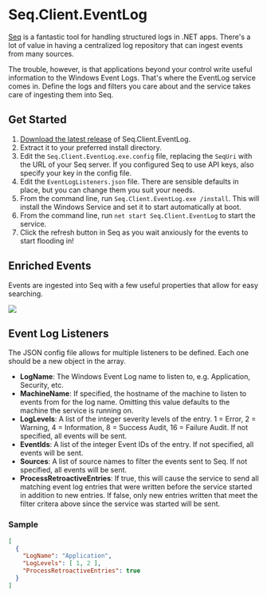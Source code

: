 # Seq.Client.EventLog

[Seq](https://getseq.net/) is a fantastic tool for handling structured logs in .NET apps. There's a lot of value in having a centralized log repository that can ingest events from many sources.

The trouble, however, is that applications beyond your control write useful information to the Windows Event Logs. That's where the EventLog service comes in. Define the logs and filters you care about and the service takes care of ingesting them into Seq.

## Get Started

1. [Download the latest release](https://github.com/c0shea/Seq.Client.EventLog/releases) of Seq.Client.EventLog.
2. Extract it to your preferred install directory.
3. Edit the ```Seq.Client.EventLog.exe.config``` file, replacing the ```SeqUri``` with the URL of your Seq server. If you configured Seq to use API keys, also specify your key in the config file.
4. Edit the ```EventLogListeners.json``` file. There are sensible defaults in place, but you can change them you suit your needs.
5. From the command line, run ```Seq.Client.EventLog.exe /install```. This will install the Windows Service and set it to start automatically at boot.
6. From the command line, run ```net start Seq.Client.EventLog``` to start the service.
7. Click the refresh button in Seq as you wait anxiously for the events to start flooding in!

## Enriched Events

Events are ingested into Seq with a few useful properties that allow for easy searching.

![](https://raw.githubusercontent.com/c0shea/Seq.Client.EventLog/master/Screenshot.png)

## Event Log Listeners

The JSON config file allows for multiple listeners to be defined. Each one should be a new object in the array.

- **LogName**: The Windows Event Log name to listen to, e.g. Application, Security, etc.
- **MachineName**: If specified, the hostname of the machine to listen to events from for the log name. Omitting this value defaults to the machine the service is running on.
- **LogLevels**: A list of the integer severity levels of the entry. 1 = Error, 2 = Warning, 4 = Information, 8 = Success Audit, 16 = Failure Audit. If not specified, all events will be sent.
- **EventIds**: A list of the integer Event IDs of the entry. If not specified, all events will be sent.
- **Sources**: A list of source names to filter the events sent to Seq. If not specified, all events will be sent.
- **ProcessRetroactiveEntries**: If true, this will cause the service to send all matching event log entries that were written before the service started in addition to new entries. If false, only new entries written that meet the filter critera above since the service was started will be sent.

### Sample

```json
[
  {
    "LogName": "Application",
    "LogLevels": [ 1, 2 ],
    "ProcessRetroactiveEntries": true
  }
]
```